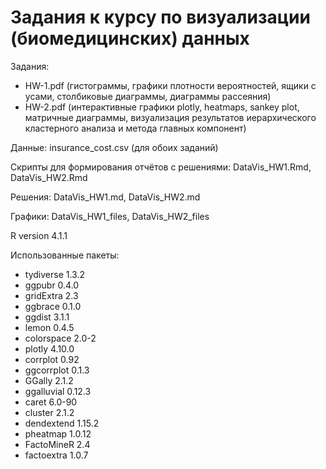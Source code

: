 # **Задания к курсу по визуализации (биомедицинских) данных**

Задания:

- HW-1.pdf (гистограммы, графики плотности вероятностей, ящики с усами, столбиковые диаграммы, диаграммы рассеяния)
- HW-2.pdf (интерактивные графики plotly, heatmaps, sankey plot, матричные диаграммы, визуализация результатов иерархического кластерного анализа и метода главных компонент)

Данные: insurance_cost.csv (для обоих заданий)

Скрипты для формирования отчётов с решениями: DataVis_HW1.Rmd, DataVis_HW2.Rmd

Решения: DataVis_HW1.md, DataVis_HW2.md

Графики: DataVis_HW1_files, DataVis_HW2_files

R version 4.1.1

Использованные пакеты:

- tydiverse 1.3.2
- ggpubr 0.4.0
- gridExtra 2.3
- ggbrace 0.1.0
- ggdist 3.1.1
- lemon 0.4.5
- colorspace 2.0-2
- plotly 4.10.0
- corrplot 0.92
- ggcorrplot 0.1.3
- GGally 2.1.2
- ggalluvial 0.12.3
- caret 6.0-90
- cluster 2.1.2
- dendextend 1.15.2
- pheatmap 1.0.12
- FactoMineR 2.4
- factoextra 1.0.7
